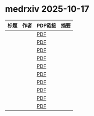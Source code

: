 # medrxiv 2025-10-17

| 标题 | 作者 | PDF链接 |  摘要 |
|------|------|--------|------|
|  |  | [PDF](https://doi.org/10.1101/2025.10.10.25337686) |  |
|  |  | [PDF](https://doi.org/10.1101/2025.10.08.25337575) |  |
|  |  | [PDF](https://doi.org/10.1101/2025.02.19.24317749) |  |
|  |  | [PDF](https://doi.org/10.1101/2024.07.30.24311248) |  |
|  |  | [PDF](https://doi.org/10.1101/2025.10.08.25337413) |  |
|  |  | [PDF](https://doi.org/10.1101/2024.12.23.24319588) |  |
|  |  | [PDF](https://doi.org/10.1101/2025.08.03.25332878) |  |
|  |  | [PDF](https://doi.org/10.1101/2025.10.11.25337370) |  |
|  |  | [PDF](https://doi.org/10.1101/2025.10.02.25337188) |  |
|  |  | [PDF](https://doi.org/10.1101/2025.10.13.25337920) |  |
